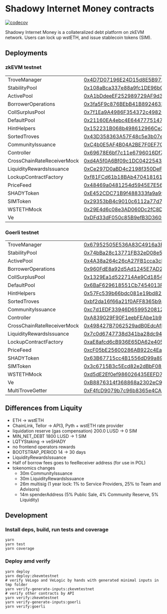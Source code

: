 # Shadowy Internet Money contracts

[![codecov](https://codecov.io/gh/shadowy-internet-money/sim-contracts/branch/main/graph/badge.svg?token=NVYGWNTOWF)](https://codecov.io/gh/shadowy-internet-money/sim-contracts)

Shadowy Internet Money is a collateralized debt platform on zkEVM network. Users can lock up wstETH, and issue
stablecoin tokens (SIM).

## Deployments

### zkEVM testnet

|                            |                                                                                                                                             |
|----------------------------|---------------------------------------------------------------------------------------------------------------------------------------------|
| TroveManager               | [0x4D7D07196E24D15d8E5B97216aeDCf4518b23A66](https://testnet-zkevm.polygonscan.com/address/0x4D7D07196E24D15d8E5B97216aeDCf4518b23A66#code) |
| StabilityPool              | [0x108aBca337e88a9fc1DE96b0ec323f476b35cD44](https://testnet-zkevm.polygonscan.com/address/0x108aBca337e88a9fc1DE96b0ec323f476b35cD44#code) |
| ActivePool                 | [0xA1bDdeeEF252989729AF9d3676E78A6C5Ed40cAC](https://testnet-zkevm.polygonscan.com/address/0xA1bDdeeEF252989729AF9d3676E78A6C5Ed40cAC#code) |
| BorrowerOperations         | [0x3fa5F9c876BEbB41B8924633850b1a9922f7E4F9](https://testnet-zkevm.polygonscan.com/address/0x3fa5F9c876BEbB41B8924633850b1a9922f7E4F9#code) |
| CollSurplusPool            | [0x7f1Ea9A4986F354372c49826e28E733693f4f577](https://testnet-zkevm.polygonscan.com/address/0x7f1Ea9A4986F354372c49826e28E733693f4f577#code) |
| DefaultPool                | [0x21160EA4ebc4E644777514774965a506a98D01c6](https://testnet-zkevm.polygonscan.com/address/0x21160EA4ebc4E644777514774965a506a98D01c6#code) |
| HintHelpers                | [0x152231B068b498612966Ce2D8618895dA8728972](https://testnet-zkevm.polygonscan.com/address/0x152231B068b498612966Ce2D8618895dA8728972#code) |
| SortedTroves               | [0x43D358363A57F48c5e3b07e54C98417554Ee2d17](https://testnet-zkevm.polygonscan.com/address/0x43D358363A57F48c5e3b07e54C98417554Ee2d17#code) |
| CommunityIssuance          | [0xC4b0E5AF4B04A2BE7F0EF7CCD5B867b0bAcde880](https://testnet-zkevm.polygonscan.com/address/0xC4b0E5AF4B04A2BE7F0EF7CCD5B867b0bAcde880#code) |
| Controller                 | [0x69678E6bf7c11e6796016Df7449DB51C43FCb3fD](https://testnet-zkevm.polygonscan.com/address/0x69678E6bf7c11e6796016Df7449DB51C43FCb3fD#code) |
| CrossChainRateReceiverMock | [0xd4A5f0A6Bf09c1DC042254329ac144D99412f3a5](https://testnet-zkevm.polygonscan.com/address/0xd4A5f0A6Bf09c1DC042254329ac144D99412f3a5#code) |
| LiquidityRewardsIssuance   | [0xCe297D0aBD4c2198f350DeF8EA01166cDf912502](https://testnet-zkevm.polygonscan.com/address/0xCe297D0aBD4c2198f350DeF8EA01166cDf912502#code) |
| LockupContractFactory      | [0xf81FCd61b18BAb470418161B6cFaF95a3796762b](https://testnet-zkevm.polygonscan.com/address/0xf81FCd61b18BAb470418161B6cFaF95a3796762b#code) |
| PriceFeed                  | [0x48469a0481254d5945E7E56c1Eb9861429c02f44](https://testnet-zkevm.polygonscan.com/address/0x48469a0481254d5945E7E56c1Eb9861429c02f44#code) |
| SHADYToken                 | [0xE452CDC71B9f488333fa9a999B421BaC0cD988fc](https://testnet-zkevm.polygonscan.com/address/0xE452CDC71B9f488333fa9a999B421BaC0cD988fc#code) |
| SIMToken                   | [0x29353bB4c9010c6112a77d702Ac890e70CD73d53](https://testnet-zkevm.polygonscan.com/address/0x29353bB4c9010c6112a77d702Ac890e70CD73d53#code) |
| WSTETHMock                 | [0x29E4d6c08e3AD060Dc2fC8DCE70AaB8C8c57563F](https://testnet-zkevm.polygonscan.com/address/0x29E4d6c08e3AD060Dc2fC8DCE70AaB8C8c57563F#code) |
| Ve                         | [0xDFd33dF050c85B9efB3D3601456e2BdD4659ABCC](https://testnet-zkevm.polygonscan.com/address/0xDFd33dF050c85B9efB3D3601456e2BdD4659ABCC#code) |

### Goerli testnet

|                            |                                                                                                                                             |
|----------------------------|---------------------------------------------------------------------------------------------------------------------------------------------|
| TroveManager               | [0x67952505E536A83C4916a3F44728DE92e0E3EBBc](https://goerli.etherscan.io/address/0x67952505E536A83C4916a3F44728DE92e0E3EBBc#code) |
| StabilityPool              | [0x74bBa28c13771FB32eD08e5522dfEc71ea8De48c](https://goerli.etherscan.io/address/0x74bBa28c13771FB32eD08e5522dfEc71ea8De48c#code) |
| ActivePool                 | [0x4A38a264c26cA27FB1cca3cBfEC56067a3404BB7](https://goerli.etherscan.io/address/0x4A38a264c26cA27FB1cca3cBfEC56067a3404BB7#code) |
| BorrowerOperations         | [0x960FdE8a92d5Ad1245E7AD267641F230d9a39Df1](https://goerli.etherscan.io/address/0x960FdE8a92d5Ad1245E7AD267641F230d9a39Df1#code) |
| CollSurplusPool            | [0x1329Ea1d522714Ae9Cd18543e78926F71EbC0Aa0](https://goerli.etherscan.io/address/0x1329Ea1d522714Ae9Cd18543e78926F71EbC0Aa0#code) |
| DefaultPool                | [0x6BaF629618551Cb7454013F67f5d4A9119A61627](https://goerli.etherscan.io/address/0x6BaF629618551Cb7454013F67f5d4A9119A61627#code) |
| HintHelpers                | [0x57Fc539b66bdc081e19bd828e6C668B249867959](https://goerli.etherscan.io/address/0x57Fc539b66bdc081e19bd828e6C668B249867959#code) |
| SortedTroves               | [0xbf2da16f66a21f0AFF8365b98C19eD73D7f11da4](https://goerli.etherscan.io/address/0xbf2da16f66a21f0AFF8365b98C19eD73D7f11da4#code) |
| CommunityIssuance          | [0xc7d1EDF33946D65995208128F1aAFB324eFF48ec](https://goerli.etherscan.io/address/0xc7d1EDF33946D65995208128F1aAFB324eFF48ec#code) |
| Controller                 | [0xA839029F90F1eebFEAbe1b96ff226FDa3B5388Af](https://goerli.etherscan.io/address/0xA839029F90F1eebFEAbe1b96ff226FDa3B5388Af#code) |
| CrossChainRateReceiverMock | [0x498427B7062529adB0EdcAfD7304767711F44611](https://goerli.etherscan.io/address/0x498427B7062529adB0EdcAfD7304767711F44611#code) |
| LiquidityRewardsIssuance   | [0x7c0d6747738d341ba28dc9475FE0e7ffc25B7fdb](https://goerli.etherscan.io/address/0x7c0d6747738d341ba28dc9475FE0e7ffc25B7fdb#code) |
| LockupContractFactory      | [0xaE8afcd6cB936E65DA62e405c624BE59B1FE47EE](https://goerli.etherscan.io/address/0xaE8afcd6cB936E65DA62e405c624BE59B1FE47EE#code) |
| PriceFeed                  | [0xcF05bE25600286AB922c4Ea4cf160Af2d4916470](https://goerli.etherscan.io/address/0xcF05bE25600286AB922c4Ea4cf160Af2d4916470#code) |
| SHADYToken                 | [0x63B67715cc4B1556dD99a89BB9507669CF48705b](https://goerli.etherscan.io/address/0x63B67715cc4B1556dD99a89BB9507669CF48705b#code) |
| SIMToken                   | [0x3c6715B3c5Ecd82e2dBbF08018C9440B36609757](https://goerli.etherscan.io/address/0x3c6715B3c5Ecd82e2dBbF08018C9440B36609757#code) |
| WSTETHMock                 | [0xd5dE2Ef0ef986026435EEFD7143A398cD2328E27](https://goerli.etherscan.io/address/0xd5dE2Ef0ef986026435EEFD7143A398cD2328E27#code) |
| Ve                         | [0xB8876314f368868a2302eC95d78A623c926C5c61](https://goerli.etherscan.io/address/0xB8876314f368868a2302eC95d78A623c926C5c61#code) |
| MultiTroveGetter           | [0xF4fcD9079b7c96b8365e4CA80D696ee697dC2757](https://goerli.etherscan.io/address/0xF4fcD9079b7c96b8365e4CA80D696ee697dC2757#code) |


## Differences from Liquity

* ETH -> wstETH
* ChainLink, Tellor -> API3, Pyth + wstETH rate provider
* liquidation reserve (gas compensation) 200.0 LUSD -> 0 SIM
* MIN_NET_DEBT 1800 LUSD -> 1 SIM
* LQTYStaking -> veSHADY
* no frontend operators rewards
* BOOTSTRAP_PERIOD 14 -> 30 days
* LiquidityRewardsIssuance
* Half of borrow fees goes to feeReceiver address (for use in POL)
* tokenomics changes
    * 30m CommunityIssuance
    * 30m LiquidityRewardsIssuance
    * 26m multisig (1 year lock: 1% to Service Providers, 25% to Team and Advisors)
    * 14m spenderAddress (5% Public Sale, 4% Community Reserve, 5% Liquidity)

## Development

### Install deps, build, run tests and coverage

```
yarn
yarn test
yarn coverage
```

### Deploy amd verify
```
yarn deploy
yarn deploy:zkevmtestnet
# verify VeLogo and VeLogic by hands with generated minimal inputs in tmp folder
yarn verify-generate-inputs:zkevmtestnet
# verify other contracts by API
yarn verify:zkevmtestnet
yarn verify-generate-inputs:goerli
yarn verify:goerli
```
